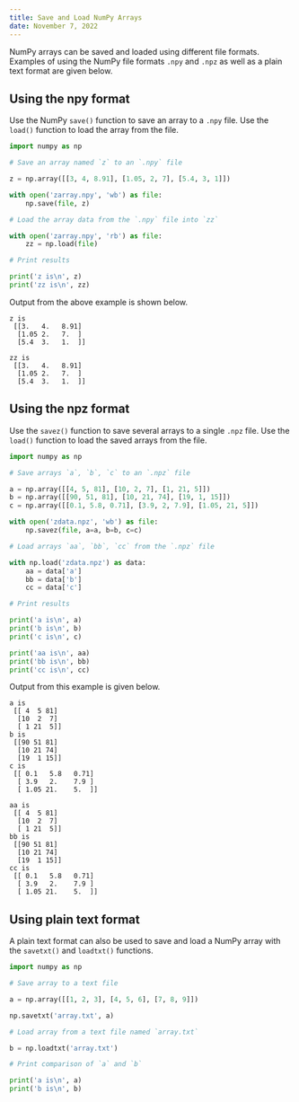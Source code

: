 ```yaml
---
title: Save and Load NumPy Arrays
date: November 7, 2022
---
```


NumPy arrays can be saved and loaded using different file formats. Examples of using the NumPy file formats `.npy` and `.npz` as well as a plain text format are given below.

## Using the npy format

Use the NumPy `save()` function to save an array to a `.npy` file. Use the `load()` function to load the array from the file.

```python
import numpy as np

# Save an array named `z` to an `.npy` file

z = np.array([[3, 4, 8.91], [1.05, 2, 7], [5.4, 3, 1]])

with open('zarray.npy', 'wb') as file:
    np.save(file, z)

# Load the array data from the `.npy` file into `zz`

with open('zarray.npy', 'rb') as file:
    zz = np.load(file)

# Print results

print('z is\n', z)
print('zz is\n', zz)
```

Output from the above example is shown below.

```
z is
 [[3.   4.   8.91]
  [1.05 2.   7.  ]
  [5.4  3.   1.  ]]

zz is
 [[3.   4.   8.91]
  [1.05 2.   7.  ]
  [5.4  3.   1.  ]]
```

## Using the npz format

Use the `savez()` function to save several arrays to a single `.npz` file. Use the `load()` function to load the saved arrays from the file.

```python
import numpy as np

# Save arrays `a`, `b`, `c` to an `.npz` file

a = np.array([[4, 5, 81], [10, 2, 7], [1, 21, 5]])
b = np.array([[90, 51, 81], [10, 21, 74], [19, 1, 15]])
c = np.array([[0.1, 5.8, 0.71], [3.9, 2, 7.9], [1.05, 21, 5]])

with open('zdata.npz', 'wb') as file:
    np.savez(file, a=a, b=b, c=c)

# Load arrays `aa`, `bb`, `cc` from the `.npz` file

with np.load('zdata.npz') as data:
    aa = data['a']
    bb = data['b']
    cc = data['c']

# Print results

print('a is\n', a)
print('b is\n', b)
print('c is\n', c)

print('aa is\n', aa)
print('bb is\n', bb)
print('cc is\n', cc)

```

Output from this example is given below.

```
a is
 [[ 4  5 81]
  [10  2  7]
  [ 1 21  5]]
b is
 [[90 51 81]
  [10 21 74]
  [19  1 15]]
c is
 [[ 0.1   5.8   0.71]
  [ 3.9   2.    7.9 ]
  [ 1.05 21.    5.  ]]

aa is
 [[ 4  5 81]
  [10  2  7]
  [ 1 21  5]]
bb is
 [[90 51 81]
  [10 21 74]
  [19  1 15]]
cc is
 [[ 0.1   5.8   0.71]
  [ 3.9   2.    7.9 ]
  [ 1.05 21.    5.  ]]
```

## Using plain text format

A plain text format can also be used to save and load a NumPy array with the `savetxt()` and `loadtxt()` functions.

```python
import numpy as np

# Save array to a text file

a = np.array([[1, 2, 3], [4, 5, 6], [7, 8, 9]])

np.savetxt('array.txt', a)

# Load array from a text file named `array.txt`

b = np.loadtxt('array.txt')

# Print comparison of `a` and `b`

print('a is\n', a)
print('b is\n', b)
```
